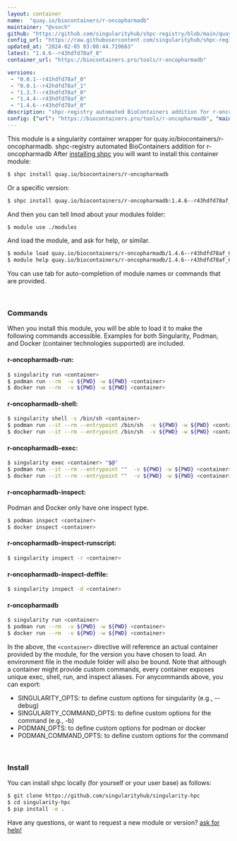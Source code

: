 ```yaml
---
layout: container
name:  "quay.io/biocontainers/r-oncopharmadb"
maintainer: "@vsoch"
github: "https://github.com/singularityhub/shpc-registry/blob/main/quay.io/biocontainers/r-oncopharmadb/container.yaml"
config_url: "https://raw.githubusercontent.com/singularityhub/shpc-registry/main/quay.io/biocontainers/r-oncopharmadb/container.yaml"
updated_at: "2024-02-05 03:00:44.719663"
latest: "1.4.6--r43hdfd78af_0"
container_url: "https://biocontainers.pro/tools/r-oncopharmadb"

versions:
 - "0.0.1--r41hdfd78af_0"
 - "0.0.1--r42hdfd78af_1"
 - "1.3.7--r43hdfd78af_0"
 - "1.4.4--r43hdfd78af_0"
 - "1.4.6--r43hdfd78af_0"
description: "shpc-registry automated BioContainers addition for r-oncopharmadb"
config: {"url": "https://biocontainers.pro/tools/r-oncopharmadb", "maintainer": "@vsoch", "description": "shpc-registry automated BioContainers addition for r-oncopharmadb", "latest": {"1.4.6--r43hdfd78af_0": "sha256:067054a0d6816b98eabdac46be7fd101a566eef09c418888d505ebe80a3d5d0a"}, "tags": {"0.0.1--r41hdfd78af_0": "sha256:56797dcc6b0023a99f2a9dc17c4d9aff82b7e6e8eb3372f2e0521f91a3de0b13", "0.0.1--r42hdfd78af_1": "sha256:a427831d8f317c805e09f0c8f4b3632056ec2a33efdf3f5e00da004c89340d84", "1.3.7--r43hdfd78af_0": "sha256:36c0ed84349d78d960d32909e59969e1d345d7dc06a0a800602ff10c38ea68f8", "1.4.4--r43hdfd78af_0": "sha256:d88ae239b0c31a3b652bb65dfe4ceefa09bf97ed2bea2954acebbc4327cdccc8", "1.4.6--r43hdfd78af_0": "sha256:067054a0d6816b98eabdac46be7fd101a566eef09c418888d505ebe80a3d5d0a"}, "docker": "quay.io/biocontainers/r-oncopharmadb"}
---
```


This module is a singularity container wrapper for quay.io/biocontainers/r-oncopharmadb.
shpc-registry automated BioContainers addition for r-oncopharmadb
After [installing shpc](#install) you will want to install this container module:


```bash
$ shpc install quay.io/biocontainers/r-oncopharmadb
```

Or a specific version:

```bash
$ shpc install quay.io/biocontainers/r-oncopharmadb:1.4.6--r43hdfd78af_0
```

And then you can tell lmod about your modules folder:

```bash
$ module use ./modules
```

And load the module, and ask for help, or similar.

```bash
$ module load quay.io/biocontainers/r-oncopharmadb/1.4.6--r43hdfd78af_0
$ module help quay.io/biocontainers/r-oncopharmadb/1.4.6--r43hdfd78af_0
```

You can use tab for auto-completion of module names or commands that are provided.

<br>

### Commands

When you install this module, you will be able to load it to make the following commands accessible.
Examples for both Singularity, Podman, and Docker (container technologies supported) are included.

#### r-oncopharmadb-run:

```bash
$ singularity run <container>
$ podman run --rm  -v ${PWD} -w ${PWD} <container>
$ docker run --rm  -v ${PWD} -w ${PWD} <container>
```

#### r-oncopharmadb-shell:

```bash
$ singularity shell -s /bin/sh <container>
$ podman run --it --rm --entrypoint /bin/sh  -v ${PWD} -w ${PWD} <container>
$ docker run --it --rm --entrypoint /bin/sh  -v ${PWD} -w ${PWD} <container>
```

#### r-oncopharmadb-exec:

```bash
$ singularity exec <container> "$@"
$ podman run --it --rm --entrypoint ""  -v ${PWD} -w ${PWD} <container> "$@"
$ docker run --it --rm --entrypoint ""  -v ${PWD} -w ${PWD} <container> "$@"
```

#### r-oncopharmadb-inspect:

Podman and Docker only have one inspect type.

```bash
$ podman inspect <container>
$ docker inspect <container>
```

#### r-oncopharmadb-inspect-runscript:

```bash
$ singularity inspect -r <container>
```

#### r-oncopharmadb-inspect-deffile:

```bash
$ singularity inspect -d <container>
```



#### r-oncopharmadb

```bash
$ singularity run <container>
$ podman run --rm  -v ${PWD} -w ${PWD} <container>
$ docker run --rm  -v ${PWD} -w ${PWD} <container>
```


In the above, the `<container>` directive will reference an actual container provided
by the module, for the version you have chosen to load. An environment file in the
module folder will also be bound. Note that although a container
might provide custom commands, every container exposes unique exec, shell, run, and
inspect aliases. For anycommands above, you can export:

 - SINGULARITY_OPTS: to define custom options for singularity (e.g., --debug)
 - SINGULARITY_COMMAND_OPTS: to define custom options for the command (e.g., -b)
 - PODMAN_OPTS: to define custom options for podman or docker
 - PODMAN_COMMAND_OPTS: to define custom options for the command

<br>

### Install

You can install shpc locally (for yourself or your user base) as follows:

```bash
$ git clone https://github.com/singularityhub/singularity-hpc
$ cd singularity-hpc
$ pip install -e .
```

Have any questions, or want to request a new module or version? [ask for help!](https://github.com/singularityhub/singularity-hpc/issues)